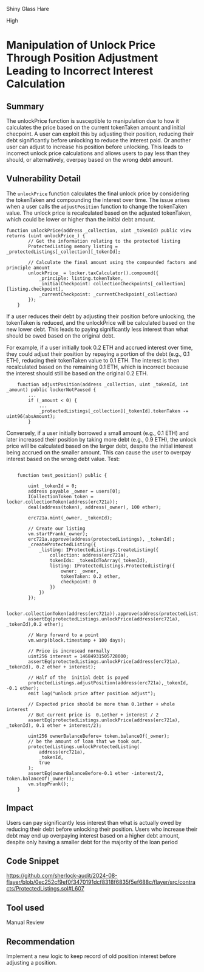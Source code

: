 Shiny Glass Hare

High

# Manipulation of Unlock Price Through Position Adjustment Leading to Incorrect Interest Calculation

## Summary

The unlockPrice function is susceptible to manipulation due to how it calculates the price based on the current tokenTaken amount and initial checpoint. A user can exploit this by adjusting their position, reducing their debt significantly before unlocking to reduce the interest paid. Or another user can adjust to increase his position before unlocking. This leads to incorrect unlock price calculations and allows users to pay less than they should, or alternatively, overpay based on the wrong debt amount.

## Vulnerability Detail

The `unlockPrice` function calculates the final unlock price by considering the tokenTaken and compounding the interest over time. The issue arises when a user calls the `adjustPosition` function to change the tokenTaken value. The unlock price is recalculated based on the adjusted tokenTaken, which could be lower or higher than the initial debt amount.

```solidity
function unlockPrice(address _collection, uint _tokenId) public view returns (uint unlockPrice_) {
        // Get the information relating to the protected listing
        ProtectedListing memory listing = _protectedListings[_collection][_tokenId];

        // Calculate the final amount using the compounded factors and principle amount
        unlockPrice_ = locker.taxCalculator().compound({
            _principle: listing.tokenTaken,
            _initialCheckpoint: collectionCheckpoints[_collection][listing.checkpoint],
            _currentCheckpoint: _currentCheckpoint(_collection)
        });
    }
```

If a user reduces their debt by adjusting their position before unlocking, the tokenTaken is reduced, and the unlockPrice will be calculated based on the new lower debt. This leads to paying significantly less interest than what should be owed based on the original debt.

For example, if a user initially took 0.2 ETH and accrued interest over time, they could adjust their position by repaying a portion of the debt (e.g., 0.1 ETH), reducing their tokenTaken value to 0.1 ETH. The interest is then recalculated based on the remaining 0.1 ETH, which is incorrect because the interest should still be based on the original 0.2 ETH.

```solidity
    function adjustPosition(address _collection, uint _tokenId, int _amount) public lockerNotPaused {
        ...
        if (_amount < 0) {
            ...
            _protectedListings[_collection][_tokenId].tokenTaken -= uint96(absAmount);
        }
```
Conversely, if a user initially borrowed a small amount (e.g., 0.1 ETH) and later increased their position by taking more debt (e.g., 0.9 ETH), the unlock price will be calculated based on the larger debt, despite the initial interest being accrued on the smaller amount. This can cause the user to overpay interest based on the wrong debt value.
Test:

```solidity

    function test_position() public {

        uint _tokenId = 0;
        address payable _owner = users[0];
        ICollectionToken token = locker.collectionToken(address(erc721a));
        deal(address(token), address(_owner), 100 ether);

        erc721a.mint(_owner, _tokenId);

        // Create our listing
        vm.startPrank(_owner);
        erc721a.approve(address(protectedListings), _tokenId);
        _createProtectedListing({
            _listing: IProtectedListings.CreateListing({
                collection: address(erc721a),
                tokenIds: _tokenIdToArray(_tokenId),
                listing: IProtectedListings.ProtectedListing({
                    owner: _owner,
                    tokenTaken: 0.2 ether,
                    checkpoint: 0
                })
            })
        });

        locker.collectionToken(address(erc721a)).approve(address(protectedListings),type(uint).max);
        assertEq(protectedListings.unlockPrice(address(erc721a), _tokenId),0.2 ether);

        // Warp forward to a point
        vm.warp(block.timestamp + 100 days);

        // Price is incresead normally
        uint256 interest = 14684931505728000;
        assertEq(protectedListings.unlockPrice(address(erc721a), _tokenId), 0.2 ether + interest);

        // Half of the  initial debt is payed
        protectedListings.adjustPosition(address(erc721a),_tokenId, -0.1 ether);
        emit log("unlock price after position adjust");

        // Expected price shoold be more than 0.1ether + whole interest
        // But current price is  0.1ether + interest / 2
        assertEq(protectedListings.unlockPrice(address(erc721a), _tokenId), 0.1 ether + interest/2);

        uint256 ownerBalanceBefore= token.balanceOf(_owner);
        // be the amount of loan that we took out.
        protectedListings.unlockProtectedListing(
            address(erc721a),
            _tokenId,
            true
        );
        assertEq(ownerBalanceBefore-0.1 ether -interest/2,  token.balanceOf(_owner));
        vm.stopPrank();
    }
```

## Impact
Users can pay significantly less interest than what is actually owed by reducing their debt before unlocking their position.
 Users who increase their debt may end up overpaying interest based on a higher debt amount, despite only having a smaller debt for the majority of the loan period

## Code Snippet

https://github.com/sherlock-audit/2024-08-flayer/blob/0ec252cf9ef0f3470191dcf8318f6835f5ef688c/flayer/src/contracts/ProtectedListings.sol#L607

## Tool used

Manual Review

## Recommendation
Implement a new logic to keep record of old position interest before adjusting a position.